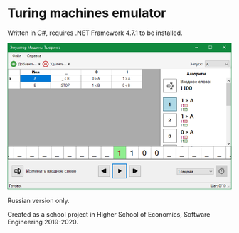# Turing machines emulator
Written in C#, requires .NET Framework 4.7.1 to be installed.

![screenshot](screenshot.png)

Russian version only.

Created as a school project in Higher School of Economics, Software Engineering 2019-2020.